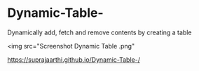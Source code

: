 # Dynamic-Table-
Dynamically add, fetch and remove contents by creating a table 

<img src="Screenshot Dynamic Table .png"

https://suprajaarthi.github.io/Dynamic-Table-/

